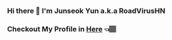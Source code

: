 ### Hi there 👋 I'm Junseok Yun a.k.a RoadVirusHN
### Checkout My Profile in [Here](https://luminous-bubblegum-8e9be4.netlify.app/about/) 👈🏽

<!--
**RoadVirusHN/RoadVirusHN** is a ✨ _special_ ✨ repository because its `README.md` (this file) appears on your GitHub profile.

Here are some ideas to get you started:

- 🔭 I’m currently working on ...
- 🌱 I’m currently learning ...
- 👯 I’m looking to collaborate on ...
- 🤔 I’m looking for help with ...
- 💬 Ask me about ...
- 📫 How to reach me: ...
- 😄 Pronouns: ...
- ⚡ Fun fact: ...
-->
